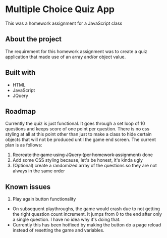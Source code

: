 # Multiple Choice Quiz App

This was a homework assignment for a JavaScript class

## About the project

The requirement for this homework assignment was to create a quiz application that made use of an array and/or object value.

## Built with

- HTML
- JavaScript
- JQuery

## Roadmap

Currently the quiz is just functional. It goes through a set loop of 10 questions and keeps score of one point per question. There is no css styling at all at this point other than just to make a class to hide certain objects that will not be produced until the game end screen. The current plan is as follows:

1. ~~Recreate the game using JQuery (per homework assignment)~~ done
2. Add some CSS styling because, let's be honest, it's kinda ugly
3. (Optional) create a randomized array of the questions so they are not always in the same order

## Known issues

1. Play again button functionality

- On subsequent playthroughs, the game would crash due to not getting the right question count increment. It jumps from 0 to the end after only a single question. I have no idea why it's doing that.
- Currently this has been hotfixed by making the button do a page reload instead of resetting the game and variables.
